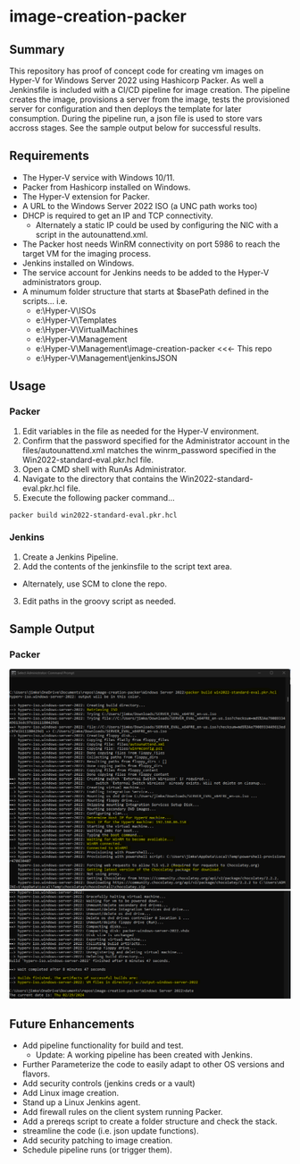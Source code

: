 # image-creation-packer

## Summary

This repository has proof of concept code for creating vm images on Hyper-V for Windows Server 2022 using Hashicorp Packer. As well a Jenkinsfile is included with a CI/CD pipeline for image creation. The pipeline creates the image, provisions a server from the image, tests the provisioned server for configuration and then deploys the template for later consumption. During the pipeline run, a json file is used to store vars accross stages. See the sample output below for successful results.

## Requirements

* The Hyper-V service with Windows 10/11.
* Packer from Hashicorp installed on Windows.
* The Hyper-V extension for Packer.
* A URL to the Windows Server 2022 ISO (a UNC path works too)
* DHCP is required to get an IP and TCP connectivity.
  * Alternately a static IP could be used by configuring the NIC with a script in the autounattend.xml.
* The Packer host needs WinRM connectivity on port 5986 to reach the target VM for the imaging process.
* Jenkins installed on Windows.
* The service account for Jenkins needs to be added to the Hyper-V administrators group.
* A minumum folder structure that starts at $basePath defined in the scripts... i.e.
  * e:\Hyper-V\ISOs
  * e:\Hyper-V\Templates
  * e:\Hyper-V\VirtualMachines
  * e:\Hyper-V\Management
  * e:\Hyper-V\Management\image-creation-packer <<<- This repo
  * e:\Hyper-V\Management\jenkinsJSON

## Usage
### Packer
1. Edit variables in the file as needed for the Hyper-V environment.
2. Confirm that the password specified for the Administrator account in the files/autounattend.xml matches the winrm_password specified in the Win2022-standard-eval.pkr.hcl file.
3. Open a CMD shell with RunAs Administrator.
4. Navigate to the directory that contains the Win2022-standard-eval.pkr.hcl file.
5. Execute the following packer command...
```
packer build win2022-standard-eval.pkr.hcl
```
### Jenkins
1. Create a Jenkins Pipeline.
2. Add the contents of the jenkinsfile to the script text area.
  * Alternately, use SCM to clone the repo.
3. Edit paths in the groovy script as needed.

## Sample Output
### Packer
![alt text](<screenshots/Screenshot 2024-02-29 211147.png>)
![alt text](<screenshots/Screenshot 2024-02-29 211830.png>)

## Future Enhancements

* Add pipeline functionality for build and test.
  * Update: A working pipeline has been created with Jenkins.
* Further Parameterize the code to easily adapt to other OS versions and flavors.
* Add security controls (jenkins creds or a vault)
* Add Linux image creation.
* Stand up a Linux Jenkins agent.
* Add firewall rules on the client system running Packer.
* Add a prereqs script to create a folder structure and check the stack.
* streamline the code (i.e. json update functions).
* Add security patching to image creation.
* Schedule pipeline runs (or trigger them).

